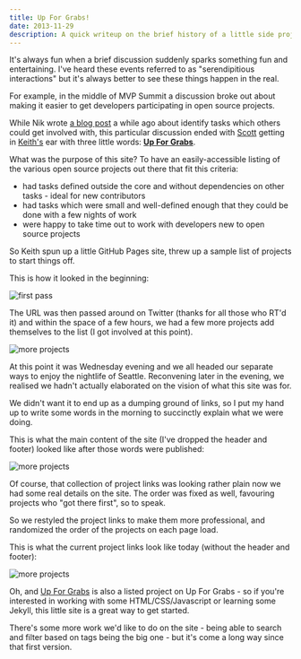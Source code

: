 ```yaml
---
title: Up For Grabs!
date: 2013-11-29
description: A quick writeup on the brief history of a little side project I was nerd-sniped into collaborating on
---
```


It's always fun when a brief discussion suddenly sparks something fun and entertaining. I've heard these events referred to as "serendipitious interactions" but it's always better to see these things happen in the real.

For example, in the middle of MVP Summit a discussion broke out about making it easier to get developers participating in open source projects.

While Nik wrote [a blog post](http://nikcodes.com/2013/05/10/new-contributor-jump-in/) a while ago about identify tasks which others could get involved with, this particular discussion ended with [Scott](http://hanselman.com/) getting in [Keith's](http://keith.lostechies.com) ear with three little words: [**Up For Grabs**](http://up-for-grabs.net/).

What was the purpose of this site? To have an easily-accessible listing of the various open source projects out there that fit this criteria:

 - had tasks defined outside the core and without dependencies on other tasks - ideal for new contributors
 - had tasks which were small and well-defined enough that they could be done with a few nights of work
 - were happy to take time out to work with developers new to open source projects

So Keith spun up a little GitHub Pages site, threw up a sample list of projects to start things off.

This is how it looked in the beginning:

![first pass](/img/posts/up-for-grabs/initial.png)

The URL was then passed around on Twitter (thanks for all those who RT'd it) and within the space of a few hours, we had a few more projects add themselves to the list (I got involved at this point).

![more projects](/img/posts/up-for-grabs/more-projects.png)

At this point it was Wednesday evening and we all headed our separate ways to enjoy the nightlife of Seattle. Reconvening later in the evening, we realised we hadn't actually elaborated on the vision of what this site was for.

We didn't want it to end up as a dumping ground of links, so I put my hand up to write some words in the morning to succinctly explain what we were doing.

This is what the main content of the site (I've dropped the header and footer) looked like after those words were published:

![more projects](/img/posts/up-for-grabs/add-words.png)

Of course, that collection of project links was looking rather plain now we had some real details on the site. The order was fixed as well, favouring projects who "got there first", so to speak.

So we restyled the project links to make them more professional, and randomized the order of the projects on each page load.

This is what the current project links look like today (without the header and footer):

![more projects](/img/posts/up-for-grabs/more-details.png)

Oh, and [Up For Grabs](http://up-for-grabs.net/) is also a listed project on Up For Grabs - so if you're interested in working with some HTML/CSS/Javascript or learning some Jekyll, this little site is a great way to get started.

There's some more work we'd like to do on the site - being able to search and filter based on tags being the big one - but it's come a long way since that first version.
